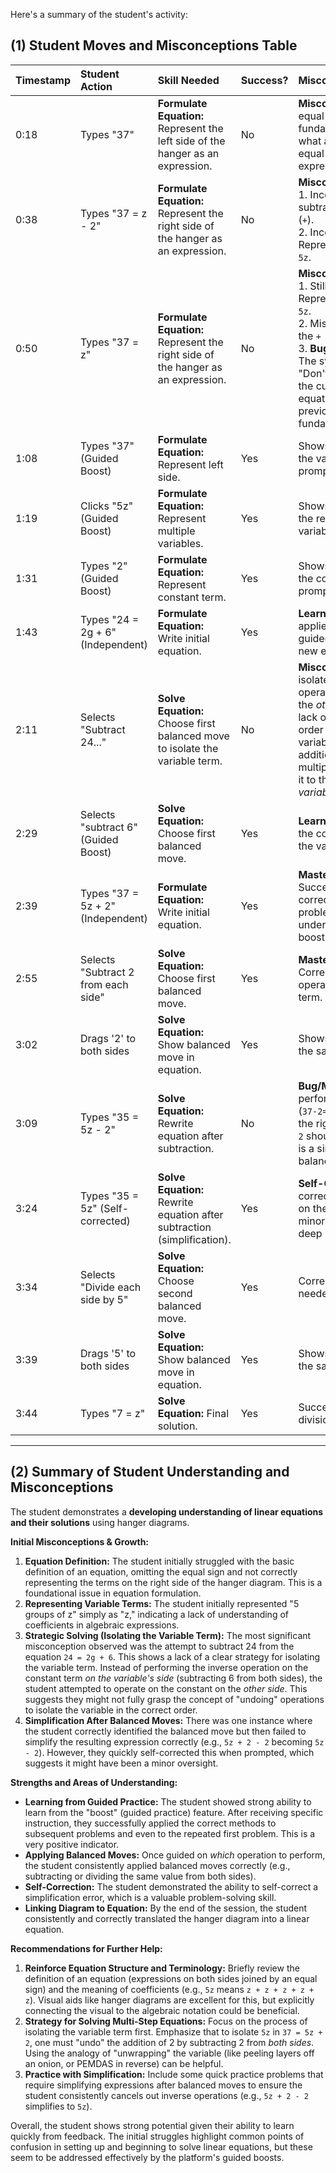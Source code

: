 Here's a summary of the student's activity:

## (1) Student Moves and Misconceptions Table

| Timestamp | Student Action                 | Skill Needed                                                                    | Success? | Misconception/Bug/Observation                                                                                                                                                                                                                               |
| :-------- | :----------------------------- | :------------------------------------------------------------------------------ | :------- | :---------------------------------------------------------------------------------------------------------------------------------------------------------------------------------------------------------------------------------------------------------- |
| 0:18      | Types "37"                     | **Formulate Equation:** Represent the left side of the hanger as an expression. | No       | **Misconception:** Didn't include an equal sign (`=`). Indicates a fundamental misunderstanding of what an "equation" is (i.e., two equal expressions) versus just an expression.                                                                         |
| 0:38      | Types "37 = z - 2"             | **Formulate Equation:** Represent the right side of the hanger as an expression. | No       | **Misconception:** <br>1. Incorrect operation: Used subtraction (`-`) instead of addition (`+`). <br>2. Incorrect coefficient: Represented 5 'z's as `z` instead of `5z`.                                                                                                                                  |
| 0:50      | Types "37 = z"                 | **Formulate Equation:** Represent the right side of the hanger as an expression. | No       | **Misconception:** <br>1. Still incorrect coefficient: Represented 5 'z's as `z` instead of `5z`. <br>2. Missing constant term: Forgot the `+ 2`.<br>3. **Bug/System Feedback Loop:** The system also gave feedback "Don't solve yet," which implies the current goal was solely equation representation, but the previous errors were more fundamental. |
| 1:08      | Types "37" (Guided Boost)      | **Formulate Equation:** Represent left side.                                    | Yes      | Shows they can correctly identify the value for the left side when prompted for just that part.                                                                                                                                                              |
| 1:19      | Clicks "5z" (Guided Boost)     | **Formulate Equation:** Represent multiple variables.                           | Yes      | Shows they can correctly identify the representation for multiple variables when given options.                                                                                                                                                                |
| 1:31      | Types "2" (Guided Boost)       | **Formulate Equation:** Represent constant term.                                | Yes      | Shows they can correctly identify the constant term when prompted for just that part.                                                                                                                                                                       |
| 1:43      | Types "24 = 2g + 6" (Independent)| **Formulate Equation:** Write initial equation.                                 | Yes      | **Learning Applied:** Successfully applied lessons from the previous guided problem to formulate this new equation correctly.                                                                                                                                  |
| 2:11      | Selects "Subtract 24..."       | **Solve Equation:** Choose first balanced move to isolate the variable term.    | No       | **Misconception:** Attempted to isolate the variable `2g` by operating on the constant `24` on the *other side*. This indicates a lack of understanding of the order of operations for isolating a variable (undoing addition/subtraction *before* multiplication/division, and doing it to the constant term on the *variable's side*). |
| 2:29      | Selects "subtract 6" (Guided Boost)| **Solve Equation:** Choose first balanced move.                                 | Yes      | **Learning Applied:** Understood the correct first step in isolating the variable term.                                                                                                                                                                     |
| 2:39      | Types "37 = 5z + 2" (Independent)| **Formulate Equation:** Write initial equation.                                 | Yes      | **Mastered/Learning Applied:** Successfully wrote the equation correctly on the repeat of the first problem, demonstrating solid understanding after the initial boosts.                                                                                   |
| 2:55      | Selects "Subtract 2 from each side" | **Solve Equation:** Choose first balanced move.                                 | Yes      | **Mastered/Learning Applied:** Correctly identified the inverse operation to isolate the variable term.                                                                                                                                                        |
| 3:02      | Drags '2' to both sides        | **Solve Equation:** Show balanced move in equation.                             | Yes      | Shows understanding of applying the same operation to both sides.                                                                                                                                                                                           |
| 3:09      | Types "35 = 5z - 2"            | **Solve Equation:** Rewrite equation after subtraction.                         | No       | **Bug/Misconception:** Correctly performed subtraction on the left (`37-2=35`), but failed to simplify the right side correctly (`5z + 2 - 2` should be `5z`, not `5z - 2`). This is a simplification error after the balanced move.                                                                                                    |
| 3:24      | Types "35 = 5z" (Self-corrected)| **Solve Equation:** Rewrite equation after subtraction (simplification).          | Yes      | **Self-Correction:** Quickly corrected the simplification error on the right side, suggesting a minor oversight rather than a deep misunderstanding.                                                                                                       |
| 3:34      | Selects "Divide each side by 5" | **Solve Equation:** Choose second balanced move.                                | Yes      | Correctly identified the division needed to solve for the variable.                                                                                                                                                                                           |
| 3:39      | Drags '5' to both sides        | **Solve Equation:** Show balanced move in equation.                             | Yes      | Shows understanding of applying the same operation to both sides.                                                                                                                                                                                           |
| 3:44      | Types "7 = z"                  | **Solve Equation:** Final solution.                                             | Yes      | Successfully performed the final division.                                                                                                                                                                                                                  |

---

## (2) Summary of Student Understanding and Misconceptions

The student demonstrates a **developing understanding of linear equations and their solutions** using hanger diagrams.

**Initial Misconceptions & Growth:**

1.  **Equation Definition:** The student initially struggled with the basic definition of an equation, omitting the equal sign and not correctly representing the terms on the right side of the hanger diagram. This is a foundational issue in equation formulation.
2.  **Representing Variable Terms:** The student initially represented "5 groups of z" simply as "z," indicating a lack of understanding of coefficients in algebraic expressions.
3.  **Strategic Solving (Isolating the Variable Term):** The most significant misconception observed was the attempt to subtract 24 from the equation `24 = 2g + 6`. This shows a lack of a clear strategy for isolating the variable term. Instead of performing the inverse operation on the constant term *on the variable's side* (subtracting 6 from both sides), the student attempted to operate on the constant on the *other side*. This suggests they might not fully grasp the concept of "undoing" operations to isolate the variable in the correct order.
4.  **Simplification After Balanced Moves:** There was one instance where the student correctly identified the balanced move but then failed to simplify the resulting expression correctly (e.g., `5z + 2 - 2` becoming `5z - 2`). However, they quickly self-corrected this when prompted, which suggests it might have been a minor oversight.

**Strengths and Areas of Understanding:**

*   **Learning from Guided Practice:** The student showed strong ability to learn from the "boost" (guided practice) feature. After receiving specific instruction, they successfully applied the correct methods to subsequent problems and even to the repeated first problem. This is a very positive indicator.
*   **Applying Balanced Moves:** Once guided on *which* operation to perform, the student consistently applied balanced moves correctly (e.g., subtracting or dividing the same value from both sides).
*   **Self-Correction:** The student demonstrated the ability to self-correct a simplification error, which is a valuable problem-solving skill.
*   **Linking Diagram to Equation:** By the end of the session, the student consistently and correctly translated the hanger diagram into a linear equation.

**Recommendations for Further Help:**

1.  **Reinforce Equation Structure and Terminology:** Briefly review the definition of an equation (expressions on both sides joined by an equal sign) and the meaning of coefficients (e.g., `5z` means `z + z + z + z + z`). Visual aids like hanger diagrams are excellent for this, but explicitly connecting the visual to the algebraic notation could be beneficial.
2.  **Strategy for Solving Multi-Step Equations:** Focus on the process of isolating the variable term first. Emphasize that to isolate `5z` in `37 = 5z + 2`, one must "undo" the addition of 2 by subtracting 2 from *both sides*. Using the analogy of "unwrapping" the variable (like peeling layers off an onion, or PEMDAS in reverse) can be helpful.
3.  **Practice with Simplification:** Include some quick practice problems that require simplifying expressions after balanced moves to ensure the student consistently cancels out inverse operations (e.g., `5z + 2 - 2` simplifies to `5z`).

Overall, the student shows strong potential given their ability to learn quickly from feedback. The initial struggles highlight common points of confusion in setting up and beginning to solve linear equations, but these seem to be addressed effectively by the platform's guided boosts.